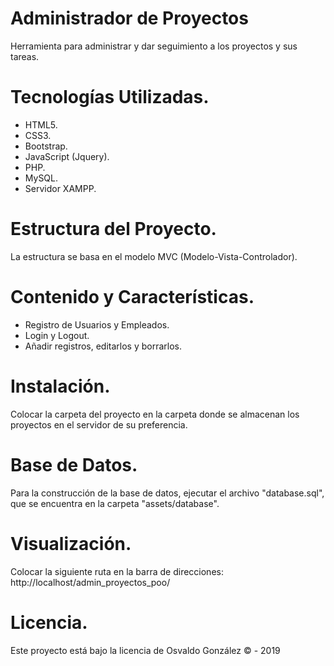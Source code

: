 # Administrador de Proyectos
Herramienta para administrar y dar seguimiento a los proyectos y sus tareas.

# Tecnologías Utilizadas.
* HTML5.
* CSS3.
* Bootstrap.
* JavaScript (Jquery).
* PHP.
* MySQL.
* Servidor XAMPP.

# Estructura del Proyecto.
La estructura se basa en el modelo MVC (Modelo-Vista-Controlador).

# Contenido y Características.
* Registro de Usuarios y Empleados.
* Login y Logout.
* Añadir registros, editarlos y borrarlos.

# Instalación.
Colocar la carpeta del proyecto en la carpeta donde se almacenan los proyectos en el servidor de su preferencia.

# Base de Datos.
Para la construcción de la base de datos, ejecutar el archivo "database.sql", que se encuentra en la carpeta "assets/database".

# Visualización.
Colocar la siguiente ruta en la barra de direcciones: http://localhost/admin_proyectos_poo/

# Licencia.
Este proyecto está bajo la licencia de Osvaldo González © - 2019
